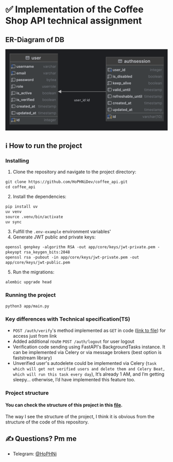 # ✅ Implementation of the Coffee Shop API technical assignment

## ER-Diagram of DB
![img.png](img.png)

## ℹ️ How to run the project

### Installing

1. Clone the repository and navigate to the project directory:
```shell
git clone https://github.com/HoPHNiDev/coffee_api.git
cd coffee_api
```
2. Install the dependencies:
```shell
pip install uv
uv venv
source .venv/bin/activate
uv sync
```
3. Fulfill the `.env-example` environment variables'
4. Generate JWT public and private keys:
```shell
openssl genpkey -algorithm RSA -out app/core/keys/jwt-private.pem -pkeyopt rsa_keygen_bits:2048
openssl rsa -pubout -in app/core/keys/jwt-private.pem -out app/core/keys/jwt-public.pem
```
5. Run the migrations:
```shell
alembic upgrade head
```

### Running the project
```shell
python3 app/main.py
```

### Key differences with Technical specification(TS)
 - `POST /auth/verify`'s method implemented as `GET` in code ([link to file](./app/routes/v1/user.py)) for access just from link
 - Added additional route `POST /auth/logout` for user logout
 - Verification code sending using FastAPI's BackgroundTasks instance. 
It can be implemented via Celery or via message brokers
(best option is faststream library)
 - Unverified user's autodelete could be implemented via Celery
(`task which will get not verified users and delete them and Celery Beat, which will run this task every day`), 
It’s already 1 AM, and I’m getting sleepy… otherwise, I’d have implemented this feature too. 

### Project structure
#### You can check the structure of this project in this [**file**](STRUCTURE.md).
The way I see the structure of the project, I think it is obvious from the structure of the code of this repository.

## ✍️ Questions? Pm me

- Telegram: [@HoPHNi](https://t.me/HoPHNi)